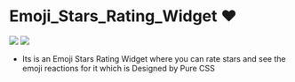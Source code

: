 # Emoji_Stars_Rating_Widget ❤️

![](https://img.shields.io/github/languages/count/gowthamrajk/Emoji_Stars_Rating_Widget)   ![](https://img.shields.io/github/languages/top/gowthamrajk/ElearningManagementSystem)

- Its is an Emoji Stars Rating Widget where you can rate stars and see the emoji reactions for it which is Designed by Pure CSS
